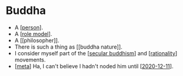 # Buddha

- A [[person]].
- A [[role model]].
- A [[philosopher]].
- There is such a thing as [[buddha nature]].
- I consider myself part of the [[secular buddhism]] and [[rationality]] movements.
- [[meta]] Ha, I can't believe I hadn't noded him until [[2020-12-11]].


[//begin]: # "Autogenerated link references for markdown compatibility"
[person]: person "Person"
[role model]: role-model "Role Model"
[secular buddhism]: secular-buddhism "Secular Buddhism"
[rationality]: rationality "Rationality"
[meta]: meta "Meta"
[2020-12-11]: journal/2020-12-11 "2020-12-11"
[//end]: # "Autogenerated link references"